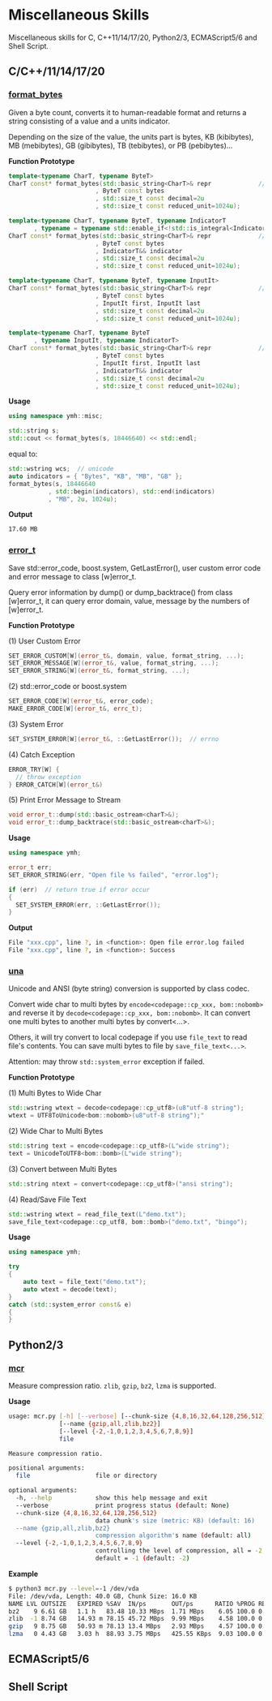# Miscellaneous Skills

Miscellaneous skills for C, C++11/14/17/20, Python2/3, ECMAScript5/6 and Shell Script.

## C/C++/11/14/17/20

### [format_bytes](https://github.com/yanminhui/misc/blob/master/cpp/format_bytes.hpp)

Given a byte count, converts it to human-readable format 
and returns a string consisting of a value and a units indicator.

Depending on the size of the value, the units part is bytes, 
KB (kibibytes), MB (mebibytes), GB (gibibytes), TB (tebibytes), 
or PB (pebibytes)...

**Function Prototype**

```.cpp
template<typename CharT, typename ByteT>
CharT const* format_bytes(std::basic_string<CharT>& repr             // (1)
                        , ByteT const bytes
                        , std::size_t const decimal=2u
                        , std::size_t const reduced_unit=1024u);

template<typename CharT, typename ByteT, typename IndicatorT
       , typename = typename std::enable_if<!std::is_integral<IndicatorT>::value>::type>
CharT const* format_bytes(std::basic_string<CharT>& repr             // (2)
                        , ByteT const bytes
                        , IndicatorT&& indicator
                        , std::size_t const decimal=2u
                        , std::size_t const reduced_unit=1024u);

template<typename CharT, typename ByteT, typename InputIt>
CharT const* format_bytes(std::basic_string<CharT>& repr             // (3)
                        , ByteT const bytes
                        , InputIt first, InputIt last
                        , std::size_t const decimal=2u
                        , std::size_t const reduced_unit=1024u);

template<typename CharT, typename ByteT
       , typename InputIt, typename IndicatorT>
CharT const* format_bytes(std::basic_string<CharT>& repr             // (4)
                        , ByteT const bytes
                        , InputIt first, InputIt last
                        , IndicatorT&& indicator
                        , std::size_t const decimal=2u
                        , std::size_t const reduced_unit=1024u);
```

**Usage**

```.cpp
using namespace ymh::misc;

std::string s;
std::cout << format_bytes(s, 18446640) << std::endl;
```

equal to:

```.cpp
std::wstring wcs;  // unicode
auto indicators = { "Bytes", "KB", "MB", "GB" };
format_bytes(s, 18446640
           , std::begin(indicators), std::end(indicators)
           , "MB", 2u, 1024u);
```

**Output**

```.sh
17.60 MB
```

### [error_t](https://github.com/yanminhui/misc/blob/master/cpp/error.hpp)

Save std::error_code, boost.system, GetLastError(), user custom error code 
and error message to class [w]error_t.
 
Query error information by dump() or dump_backtrace() from class [w]error_t,
it can query error domain, value, message by the numbers of [w]error_t.
 
**Function Prototype**
 
(1) User Custom Error

```.cpp
SET_ERROR_CUSTOM[W](error_t&, domain, value, format_string, ...);
SET_ERROR_MESSAGE[W](error_t&, value, format_string, ...);
SET_ERROR_STRING[W](error_t&, format_string, ...);
```

(2) std::error_code or boost.system

```.cpp
SET_ERROR_CODE[W](error_t&, error_code);
MAKE_ERROR_CODE[W](error_t&, errc_t);
```

(3) System Error

```.cpp
SET_SYSTEM_ERROR[W](error_t&, ::GetLastError());  // errno
```

(4) Catch Exception

```.cpp
ERROR_TRY[W] {
  // throw exception
} ERROR_CATCH[W](error_t&)
```

(5) Print Error Message to Stream

```.cpp
void error_t::dump(std::basic_ostream<charT>&);
void error_t::dump_backtrace(std::basic_ostream<charT>&);
```

**Usage**

```.cpp
using namespace ymh;

error_t err;
SET_ERROR_STRING(err, "Open file %s failed", "error.log");

if (err)  // return true if error occur
{
  SET_SYSTEM_ERROR(err, ::GetLastError());
}
```

**Output**

```.sh
File "xxx.cpp", line ?, in <function>: Open file error.log failed
File "xxx.cpp", line ?, in <function>: Success
```

### [una](https://github.com/yanminhui/misc/blob/master/cpp/una.hpp)

Unicode and ANSI (byte string) conversion is supported by class codec.

Convert wide char to multi bytes by `encode<codepage::cp_xxx, bom::nobomb>` 
and reverse it by `decode<codepage::cp_xxx, bom::nobomb>`. It can convert one 
multi bytes to another multi bytes by convert<...>.

Others, it will try convert to local codepage if you use `file_text` to read 
file's contents. You can save multi bytes to file by `save_file_text<...>`.

Attention: may throw `std::system_error` exception if failed.

**Function Prototype**

(1) Multi Bytes to Wide Char

```.cpp
std::wstring wtext = decode<codepage::cp_utf8>(u8"utf-8 string");
wtext = UTF8ToUnicode<bom::nobomb>(u8"utf-8 string");"
```

(2) Wide Char to Multi Bytes

```.cpp
std::string text = encode<codepage::cp_utf8>(L"wide string");
text = UnicodeToUTF8<bom::bomb>(L"wide string");
```

(3) Convert between Multi Bytes

```.cpp
std::string ntext = convert<codepage::cp_utf8>("ansi string");
```

(4) Read/Save File Text

```.cpp
std::wstring wtext = read_file_text(L"demo.txt");
save_file_text<codepage::cp_utf8, bom::bomb>("demo.txt", "bingo");
```

**Usage**

```.cpp
using namespace ymh;

try
{
    auto text = file_text("demo.txt");
    auto wtext = decode(text);
} 
catch (std::system_error const& e)
{
}
```

## Python2/3

### [mcr](https://github.com/yanminhui/misc/blob/master/py/mcr.py)

Measure compression ratio. `zlib`, `gzip`, `bz2`, `lzma` is supported.

**Usage**

```bash
usage: mcr.py [-h] [--verbose] [--chunk-size {4,8,16,32,64,128,256,512}]
              [--name {gzip,all,zlib,bz2}]
              [--level {-2,-1,0,1,2,3,4,5,6,7,8,9}]
              file

Measure compression ratio.

positional arguments:
  file                  file or directory

optional arguments:
  -h, --help            show this help message and exit
  --verbose             print progress status (default: None)
  --chunk-size {4,8,16,32,64,128,256,512}
                        data chunk's size (metric: KB) (default: 16)
  --name {gzip,all,zlib,bz2}
                        compression algorithm's name (default: all)
  --level {-2,-1,0,1,2,3,4,5,6,7,8,9}
                        controlling the level of compression, all = -2,
                        default = -1 (default: -2)
```

**Example**

```bash
$ python3 mcr.py --level=-1 /dev/vda
File: /dev/vda, Length: 40.0 GB, Chunk Size: 16.0 KB
NAME LVL OUTSIZE   EXPIRED %SAV  IN/ps       OUT/ps      RATIO %PROG REMAIN 
bz2    9 6.61 GB   1.1 h   83.48 10.33 MBps  1.71 MBps    6.05 100.0 0.0 s
zlib  -1 8.74 GB   14.93 m 78.15 45.72 MBps  9.99 MBps    4.58 100.0 0.0 s
gzip   9 8.75 GB   50.93 m 78.13 13.4 MBps   2.93 MBps    4.57 100.0 0.0 s
lzma   0 4.43 GB   3.03 h  88.93 3.75 MBps   425.55 KBps  9.03 100.0 0.0 s
```

## ECMAScript5/6

## Shell Script


